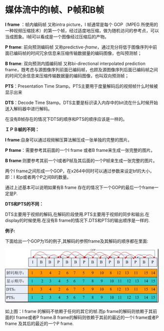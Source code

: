 # 媒体流中的I帧、P帧和B帧

**I frame** ：帧内编码帧 又称intra picture，I 帧通常是每个 GOP（MPEG 所使用的一种视频压缩技术）的第一个帧，经过适度地压缩，做为随机访问的参考点，可以当成图象。I帧可以看成是一个图像经过压缩后的产物。

**P frame**: 前向预测编码帧 又称predictive-*frame*，通过充分将低于图像序列中前面已编码帧的时间冗余信息来压缩传输数据量的编码图像，也叫预测帧；

**B frame**: 双向预测内插编码帧 又称bi-directional interpolated prediction frame，既考虑与源图像序列前面已编码帧，也顾及源图像序列后面已编码帧之间的时间冗余信息来压缩传输数据量的编码图像，也叫双向预测帧；

**PTS**：Presentation Time Stamp。PTS主要用于度量解码后的视频帧什么时候被显示出来

**DTS**：Decode Time Stamp。DTS主要是标识读入内存中的bit流在什么时候开始送入解码器中进行解码。

在没有B帧存在的情况下DTS的顺序和PTS的顺序应该是一样的。

**ＩＰＢ帧的不同：**

**I frame**:自身可以通过视频解压算法解压成一张单独的完整的图片。

**P frame**：需要参考其前面的一个I frame 或者B frame来生成一张完整的图片。

**B frame**:则要参考其前一个I或者P帧及其后面的一个P帧来生成一张完整的图片。

两个I frame之间形成一个GOP，在x264中同时可以通过参数来设定bf的大小，即：I 和p或者两个P之间B的数量。

通过上述基本可以说明如果有B frame 存在的情况下一个GOP的最后一个frame一定是P.

**DTS和PTS的不同：**

DTS主要用于视频的解码,在解码阶段使用.PTS主要用于视频的同步和输出.在display的时候使用.在没有B frame的情况下.DTS和PTS的输出顺序是一样的.

**例子:**

下面给出一个GOP为15的例子,其解码的参照frame及其解码的顺序都在里面:

![帧解码的顺序](images/帧解码顺序.jpg)

如上图：I frame 的解码不依赖于任何的其它的帧.而p frame的解码则依赖于其前面的I frame或者P frame.B frame的解码则依赖于其前的最近的一个I frame或者P frame 及其后的最近的一个P frame.